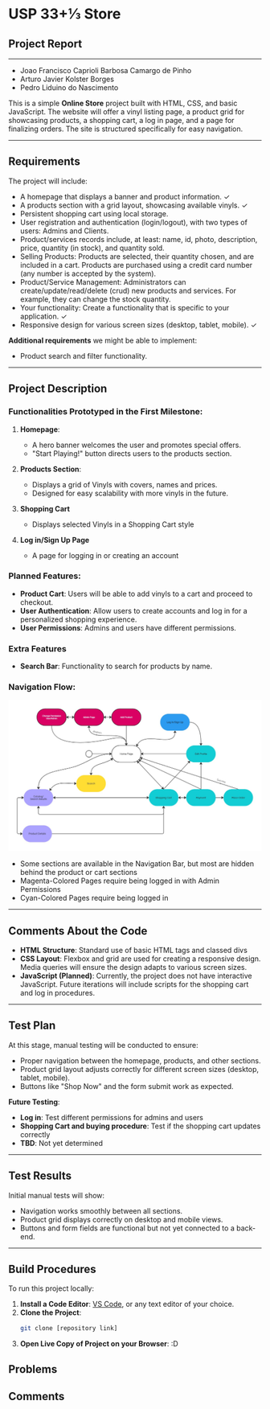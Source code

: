 # USP 33+&frac13; Store

## Project Report
---
- Joao Francisco Caprioli Barbosa Camargo de Pinho
- Arturo Javier Kolster Borges
- Pedro Liduino do Nascimento

This is a simple **Online Store** project built with HTML, CSS, and basic JavaScript. The website will offer a vinyl listing page, a product grid for showcasing products, a shopping cart, a log in page, and a page for finalizing orders. The site is structured specifically for easy navigation.

---

## Requirements
The project will include:
- A homepage that displays a banner and product information. &check;
- A products section with a grid layout, showcasing available vinyls. &check;
- Persistent shopping cart using local storage.
- User registration and authentication (login/logout), with two types of users: Admins and Clients.
- Product/services records include, at least: name, id, photo, description, price, quantity (in stock), and quantity sold.
- Selling Products: Products are selected, their quantity chosen, and are included in a cart. Products are purchased using a credit card number (any number is accepted by the system).
- Product/Service Management: Administrators can create/update/read/delete (crud) new products and services. For example, they can change the stock quantity.
- Your functionality: Create a functionality that is specific to your application. &check;
- Responsive design for various screen sizes (desktop, tablet, mobile). &check;

**Additional requirements** we might be able to implement:
- Product search and filter functionality.

---

## Project Description

### Functionalities Prototyped in the First Milestone:
1. **Homepage**:
   - A hero banner welcomes the user and promotes special offers.
   - "Start Playing!" button directs users to the products section.
   
2. **Products Section**:
   - Displays a grid of Vinyls with covers, names and prices.
   - Designed for easy scalability with more vinyls in the future.

3. **Shopping Cart**
   - Displays selected Vinyls in a Shopping Cart style

4. **Log in/Sign Up Page**
   - A page for logging in or creating an account


### Planned Features:
- **Product Cart**: Users will be able to add vinyls to a cart and proceed to checkout.
- **User Authentication**: Allow users to create accounts and log in for a personalized shopping experience.
- **User Permissions**: Admins and users have different permissions.


### Extra Features
- **Search Bar**: Functionality to search for products by name.


### Navigation Flow:

![Navigation Diagram](./diagram.jpg)

- Some sections are available in the Navigation Bar, but most are hidden behind the product or cart sections
- Magenta-Colored Pages require being logged in with Admin Permissions
- Cyan-Colored Pages require being logged in

---

## Comments About the Code
- **HTML Structure**: Standard use of basic HTML tags and classed divs
- **CSS Layout**: Flexbox and grid are used for creating a responsive design. Media queries will ensure the design adapts to various screen sizes.
- **JavaScript (Planned)**: Currently, the project does not have interactive JavaScript. Future iterations will include scripts for the shopping cart and log in procedures.

---

## Test Plan
At this stage, manual testing will be conducted to ensure:
- Proper navigation between the homepage, products, and other sections.
- Product grid layout adjusts correctly for different screen sizes (desktop, tablet, mobile).
- Buttons like "Shop Now" and the form submit work as expected.

**Future Testing**:
- **Log in**: Test different permissions for admins and users
- **Shopping Cart and buying procedure**: Test if the shopping cart updates correctly
- **TBD**: Not yet determined
---

## Test Results
Initial manual tests will show:
- Navigation works smoothly between all sections.
- Product grid displays correctly on desktop and mobile views.
- Buttons and form fields are functional but not yet connected to a back-end.

---

## Build Procedures
To run this project locally:
1. **Install a Code Editor**: [VS Code](https://code.visualstudio.com/), or any text editor of your choice.
2. **Clone the Project**: 
   ```bash
   git clone [repository link]
3. **Open Live Copy of Project on your Browser**: :D

## Problems

## Comments
